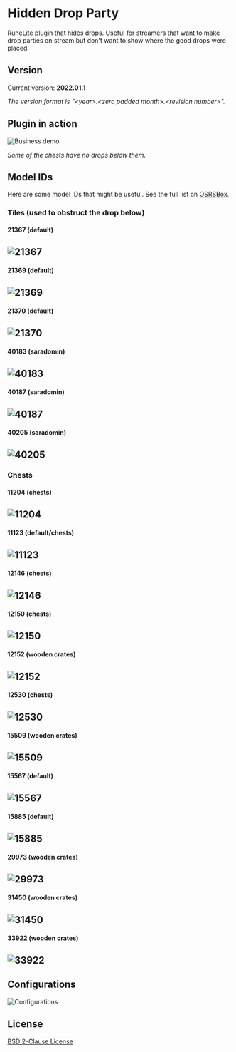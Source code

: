 # Hidden Drop Party
RuneLite plugin that hides drops.  Useful for streamers that want to make drop parties on stream but don't want to show where the good drops were placed.

## Version
Current version: **2022.01.1**

*The version format is &quot;&lt;year&gt;.&lt;zero padded month&gt;.&lt;revision number&gt;&quot;.*

## Plugin in action
![Business demo](resources/hiddendropparty.gif)

*Some of the chests have no drops below them.*

## Model IDs
Here are some model IDs that might be useful. See the full list on [OSRSBox](https://www.osrsbox.com/tools/model-search/).
### Tiles (used to obstruct the drop below)
#### 21367 (default)
![21367](resources/21367.png)
---
#### 21369 (default)
![21369](resources/21369.png)
---
#### 21370 (default)
![21370](resources/21370.png)
---
#### 40183 (saradomin)
![40183](resources/40183.png)
---
#### 40187 (saradomin)
![40187](resources/40187.png)
---
#### 40205 (saradomin)
![40205](resources/40205.png)
---
### Chests
#### 11204 (chests)
![11204](resources/11204.png)
---
#### 11123 (default/chests)
![11123](resources/11123.png)
---
#### 12146 (chests)
![12146](resources/12146.png)
---
#### 12150 (chests)
![12150](resources/12150.png)
---
#### 12152 (wooden crates)
![12152](resources/12152.png)
---
#### 12530 (chests)
![12530](resources/12530.png)
---
#### 15509 (wooden crates)
![15509](resources/15509.png)
---
#### 15567 (default)
![15567](resources/15567.png)
---
#### 15885 (default)
![15885](resources/15885.png)
---
#### 29973 (wooden crates)
![29973](resources/29973.png)
---
#### 31450 (wooden crates)
![31450](resources/31450.png)
---
#### 33922 (wooden crates)
![33922](resources/33922.png)
---

## Configurations
![Configurations](resources/configurations.png)

## License
[BSD 2-Clause License](LICENSE)
